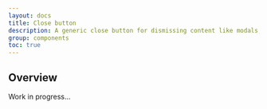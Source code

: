 ```yaml
---
layout: docs
title: Close button
description: A generic close button for dismissing content like modals, drawers and alerts.
group: components
toc: true
---
```


## Overview

Work in progress...

